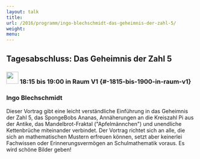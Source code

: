 ```yaml
---
layout: talk
title:
url: /2016/programm/ingo-blechschmidt-das-geheimnis-der-zahl-5/
weight:
menu:
---
```

## Tagesabschluss: Das Geheimnis der Zahl 5

### <img height = "32" src="../../../images/talk.svg"> 18:15 bis 19:00 in Raum V1 {#-1815-bis-1900-in-raum-v1}

### Ingo Blechschmidt

Dieser Vortrag gibt eine leicht verständliche Einführung in das Geheimnis der Zahl 5, das SpongeBobs Ananas, Annäherungen an die Kreiszahl Pi aus der Antike, das Mandelbrot-Fraktal ("Apfelmännchen") und unendliche Kettenbrüche miteinander verbindet.  Der Vortrag richtet sich an alle, die sich an mathematischen Mustern erfreuen können, setzt aber keinerlei Fachwissen oder Erinnerungsvermögen an Schulmathematik voraus. Es wird schöne Bilder geben!


